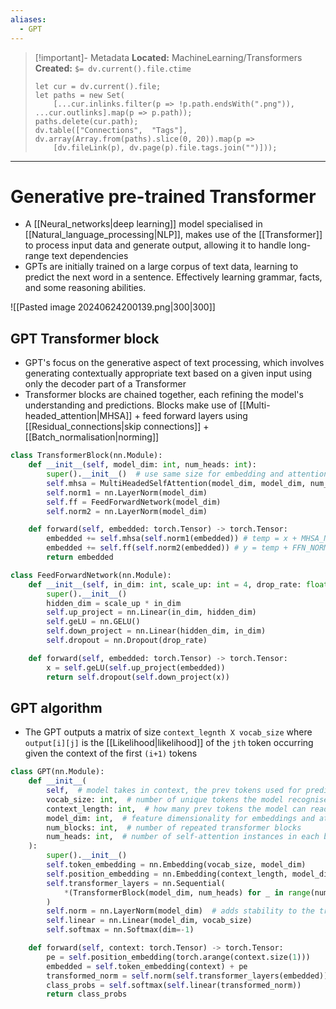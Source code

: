 ```yaml
---
aliases:
  - GPT
---
```


> [!important]- Metadata
> **Located:** MachineLearning/Transformers
> **Created:** `$= dv.current().file.ctime`
> ```dataviewjs
> let cur = dv.current().file;
> let paths = new Set(
>     [...cur.inlinks.filter(p => !p.path.endsWith(".png")), ...cur.outlinks].map(p => p.path));
> paths.delete(cur.path);
> dv.table(["Connections",  "Tags"], dv.array(Array.from(paths).slice(0, 20)).map(p =>
>     [dv.fileLink(p), dv.page(p).file.tags.join("")]));
> ```

___
# Generative pre-trained Transformer
- A [[Neural_networks|deep learning]] model specialised in [[Natural_language_processing|NLP]], makes use of the [[Transformer]] to process input data and generate output, allowing it to handle long-range text dependencies 
- GPTs are initially trained on a large corpus of text data, learning to predict the next word in a sentence. Effectively learning grammar, facts, and some reasoning abilities.

![[Pasted image 20240624200139.png|300|300]]
## GPT Transformer block
- GPT's focus on the generative aspect of text processing, which involves generating contextually appropriate text based on a given input using only the decoder part of a Transformer  
- Transformer blocks are chained together, each refining the model's understanding and predictions. Blocks make use of [[Multi-headed_attention|MHSA]] + feed forward layers using [[Residual_connections|skip connections]] + [[Batch_normalisation|norming]]

```python
class TransformerBlock(nn.Module):
    def __init__(self, model_dim: int, num_heads: int):
        super().__init__()  # use same size for embedding and attention
        self.mhsa = MultiHeadedSelfAttention(model_dim, model_dim, num_heads)
        self.norm1 = nn.LayerNorm(model_dim)
        self.ff = FeedForwardNetwork(model_dim)
        self.norm2 = nn.LayerNorm(model_dim)

    def forward(self, embedded: torch.Tensor) -> torch.Tensor:
        embedded += self.mhsa(self.norm1(embedded)) # temp = x + MHSA_NORM(x)
        embedded += self.ff(self.norm2(embedded)) # y = temp + FFN_NORM(temp)
        return embedded

class FeedForwardNetwork(nn.Module):
    def __init__(self, in_dim: int, scale_up: int = 4, drop_rate: float = 0.2):
        super().__init__()
        hidden_dim = scale_up * in_dim
        self.up_project = nn.Linear(in_dim, hidden_dim)
        self.geLU = nn.GELU()
        self.down_project = nn.Linear(hidden_dim, in_dim)
        self.dropout = nn.Dropout(drop_rate)

    def forward(self, embedded: torch.Tensor) -> torch.Tensor:
        x = self.geLU(self.up_project(embedded))
        return self.dropout(self.down_project(x))
```


## GPT algorithm
- The GPT outputs a matrix of size `context_legnth X vocab_size`  where `output[i][j]` is the [[Likelihood|likelihood]] of the `jth` token occurring given the context of the first `(i+1)` tokens

```python
class GPT(nn.Module):
    def __init__(
        self,  # model takes in context, the prev tokens used for prediction
        vocab_size: int,  # number of unique tokens the model recognises
        context_length: int,  # how many prev tokens the model can read
        model_dim: int,  # feature dimensionality for embeddings and attention
        num_blocks: int,  # number of repeated transformer blocks
        num_heads: int,  # number of self-attention instances in each block
    ):
        super().__init__()
        self.token_embedding = nn.Embedding(vocab_size, model_dim)
        self.position_embedding = nn.Embedding(context_length, model_dim)
        self.transformer_layers = nn.Sequential(
            *(TransformerBlock(model_dim, num_heads) for _ in range(num_blocks))
        )
        self.norm = nn.LayerNorm(model_dim)  # adds stability to the training
        self.linear = nn.Linear(model_dim, vocab_size)
        self.softmax = nn.Softmax(dim=-1)

    def forward(self, context: torch.Tensor) -> torch.Tensor:
        pe = self.position_embedding(torch.arange(context.size(1)))
        embedded = self.token_embedding(context) + pe
        transformed_norm = self.norm(self.transformer_layers(embedded))
        class_probs = self.softmax(self.linear(transformed_norm))
        return class_probs
```